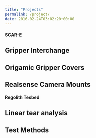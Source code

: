 ```yaml
---
title: "Projects"
permalink: /project/
date: 2016-02-24T03:02:20+00:00
---
```


#### SCAR-E 
## Gripper Interchange
## Origamic Gripper Covers
## Realsense Camera Mounts

#### Regolith Tesbed
## Linear tear analysis
## Test Methods

